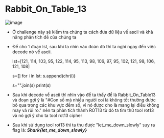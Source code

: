 # Rabbit_On_Table_13
![image](https://user-images.githubusercontent.com/128831586/232324485-111271c7-e919-4821-9ec1-844af51dbbca.png)
- Ở challenge này sẻ kiểm tra chúng ta cách đưa dữ liệu về ascii và khả năng phân tích đề của chúng ta
- Đề cho 1 đoạn lst, sau khi ta nhìn vào đoàn đó thì ta nghĩ ngay đến việc decode nó về ascii.

    lst=[121, 114, 103, 95, 122, 114, 95, 113, 98, 106, 97, 95, 102, 121, 98, 106, 121, 108]

    s=[]
    for i in lst:
        s.append(chr(i))

    s="".join(s)
    print(s)

- Sau khi decode về ascii thì nhìn vào đề ta thấy đề là Rabbit_On_Table13 và đoạn gợi ý là "#Con số mà nhiều người coi là không tốt thường được bỏ qua trong các khu vực đếm số, vì nó được cho là mang lại điều không may và rủi ro." nên ta phân tích thành ROT13 từ đó ta tìm thử tool rot13 và nó gợi ý cho ta tool rot13 cipher
- Sau khi sử dụng tool rot13 thì ta thu được "let_me_down_slowly" suy ra flag là: ***Shark{let_me_down_slowly}***
